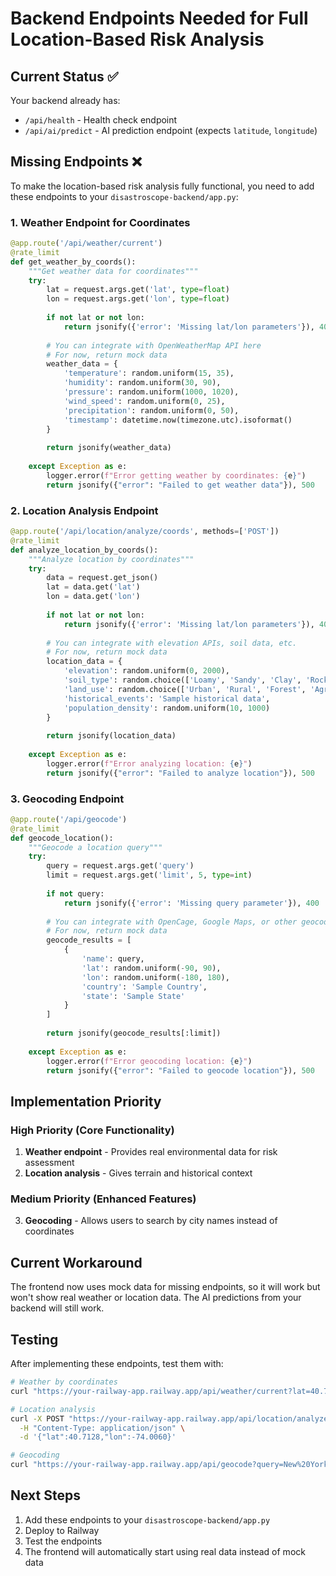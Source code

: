 # Backend Endpoints Needed for Full Location-Based Risk Analysis

## Current Status ✅
Your backend already has:
- `/api/health` - Health check endpoint
- `/api/ai/predict` - AI prediction endpoint (expects `latitude`, `longitude`)

## Missing Endpoints ❌
To make the location-based risk analysis fully functional, you need to add these endpoints to your `disastroscope-backend/app.py`:

### 1. Weather Endpoint for Coordinates
```python
@app.route('/api/weather/current')
@rate_limit
def get_weather_by_coords():
    """Get weather data for coordinates"""
    try:
        lat = request.args.get('lat', type=float)
        lon = request.args.get('lon', type=float)
        
        if not lat or not lon:
            return jsonify({'error': 'Missing lat/lon parameters'}), 400
            
        # You can integrate with OpenWeatherMap API here
        # For now, return mock data
        weather_data = {
            'temperature': random.uniform(15, 35),
            'humidity': random.uniform(30, 90),
            'pressure': random.uniform(1000, 1020),
            'wind_speed': random.uniform(0, 25),
            'precipitation': random.uniform(0, 50),
            'timestamp': datetime.now(timezone.utc).isoformat()
        }
        
        return jsonify(weather_data)
        
    except Exception as e:
        logger.error(f"Error getting weather by coordinates: {e}")
        return jsonify({"error": "Failed to get weather data"}), 500
```

### 2. Location Analysis Endpoint
```python
@app.route('/api/location/analyze/coords', methods=['POST'])
@rate_limit
def analyze_location_by_coords():
    """Analyze location by coordinates"""
    try:
        data = request.get_json()
        lat = data.get('lat')
        lon = data.get('lon')
        
        if not lat or not lon:
            return jsonify({'error': 'Missing lat/lon parameters'}), 400
            
        # You can integrate with elevation APIs, soil data, etc.
        # For now, return mock data
        location_data = {
            'elevation': random.uniform(0, 2000),
            'soil_type': random.choice(['Loamy', 'Sandy', 'Clay', 'Rocky']),
            'land_use': random.choice(['Urban', 'Rural', 'Forest', 'Agricultural']),
            'historical_events': 'Sample historical data',
            'population_density': random.uniform(10, 1000)
        }
        
        return jsonify(location_data)
        
    except Exception as e:
        logger.error(f"Error analyzing location: {e}")
        return jsonify({"error": "Failed to analyze location"}), 500
```

### 3. Geocoding Endpoint
```python
@app.route('/api/geocode')
@rate_limit
def geocode_location():
    """Geocode a location query"""
    try:
        query = request.args.get('query')
        limit = request.args.get('limit', 5, type=int)
        
        if not query:
            return jsonify({'error': 'Missing query parameter'}), 400
            
        # You can integrate with OpenCage, Google Maps, or other geocoding services
        # For now, return mock data
        geocode_results = [
            {
                'name': query,
                'lat': random.uniform(-90, 90),
                'lon': random.uniform(-180, 180),
                'country': 'Sample Country',
                'state': 'Sample State'
            }
        ]
        
        return jsonify(geocode_results[:limit])
        
    except Exception as e:
        logger.error(f"Error geocoding location: {e}")
        return jsonify({"error": "Failed to geocode location"}), 500
```

## Implementation Priority

### High Priority (Core Functionality)
1. **Weather endpoint** - Provides real environmental data for risk assessment
2. **Location analysis** - Gives terrain and historical context

### Medium Priority (Enhanced Features)
3. **Geocoding** - Allows users to search by city names instead of coordinates

## Current Workaround
The frontend now uses mock data for missing endpoints, so it will work but won't show real weather or location data. The AI predictions from your backend will still work.

## Testing
After implementing these endpoints, test them with:
```bash
# Weather by coordinates
curl "https://your-railway-app.railway.app/api/weather/current?lat=40.7128&lon=-74.0060"

# Location analysis
curl -X POST "https://your-railway-app.railway.app/api/location/analyze/coords" \
  -H "Content-Type: application/json" \
  -d '{"lat":40.7128,"lon":-74.0060}'

# Geocoding
curl "https://your-railway-app.railway.app/api/geocode?query=New%20York&limit=1"
```

## Next Steps
1. Add these endpoints to your `disastroscope-backend/app.py`
2. Deploy to Railway
3. Test the endpoints
4. The frontend will automatically start using real data instead of mock data
